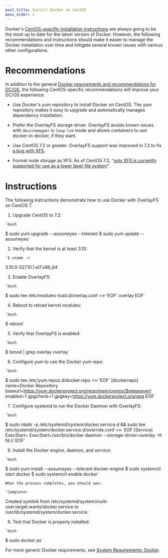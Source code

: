 ```yaml
---
post_title: Install Docker on CentOS
menu_order: 1
---
```

Docker's <a href="https://docs.docker.com/engine/installation/linux/centos/" target="_blank">CentOS-specific installation instructions</a> are always going to be the most up to date for the latest version of Docker. However, the following recommendations and instructions should make it easier to manage the Docker installation over time and mitigate several known issues with various other configurations.

# Recommendations

In addition to the general [Docker requirements and recommendations for DC/OS][1], the following CentOS-specific recommendations will improve your DC/OS experience.

  * Use Docker's yum repository to install Docker on CentOS. The yum repository makes it easy to upgrade and automatically manages dependency installation.

  * Prefer the OverlayFS storage driver. OverlayFS avoids known issues with `devicemapper` in `loop-lvm` mode and allows containers to use docker-in-docker, if they want.

  * Use CentOS 7.2 or greater. OverlayFS support was improved in 7.2 to fix <a href="https://github.com/docker/docker/issues/10294" target="_blank">a bug with XFS</a>.

  * Format node storage as XFS. As of CentOS 7.2, "<a href="https://access.redhat.com/documentation/en-US/Red_Hat_Enterprise_Linux/7/html/7.2_Release_Notes/technology-preview-file_systems.html" target="_blank">only XFS is currently supported for use as a lower layer file system</a>".

# Instructions

The following instructions demonstrate how to use Docker with OverlayFS on CentOS 7.

  1. Upgrade CentOS to 7.2:
    
    `bash
$ sudo yum upgrade --assumeyes --tolerant
$ sudo yum update --assumeyes`

  2. Verify that the kernel is at least 3.10:
    
    `$ uname -r
3.10.0-327.10.1.el7.x86_64`

  3. Enable OverlayFS:
    
    `bash
$ sudo tee /etc/modules-load.d/overlay.conf <<-'EOF'
overlay
EOF`

  4. Reboot to reload kernel modules:
    
    `bash
$ reboot`

  5. Verify that OverlayFS is enabled:
    
    `bash
$ lsmod | grep overlay
overlay`

  6. Configure yum to use the Docker yum repo:
    
    `bash
$ sudo tee /etc/yum.repos.d/docker.repo <<-'EOF'
[dockerrepo]
name=Docker Repository
baseurl=https://yum.dockerproject.org/repo/main/centos/$releasever/
enabled=1
gpgcheck=1
gpgkey=https://yum.dockerproject.org/gpg
EOF`

  7. Configure systemd to run the Docker Daemon with OverlayFS:
    
    `bash
$ sudo mkdir -p /etc/systemd/system/docker.service.d && sudo tee /etc/systemd/system/docker.service.d/override.conf <<- EOF
[Service]
ExecStart=
ExecStart=/usr/bin/docker daemon --storage-driver=overlay -H fd://
EOF`

  8. Install the Docker engine, daemon, and service:
    
    `bash
$ sudo yum install --assumeyes --tolerant docker-engine
$ sudo systemctl start docker
$ sudo systemctl enable docker`
    
    When the process completes, you should see:
    
    `Complete!
Created symlink from /etc/systemd/system/multi-user.target.wants/docker.service to /usr/lib/systemd/system/docker.service.`

  9. Test that Docker is properly installed:
    
    `bash
$ sudo docker ps`

For more generic Docker requirements, see [System Requirements: Docker][1].

 [1]: /administration/installing/custom/system-requirements/#docker